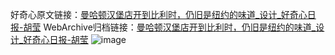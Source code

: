 好奇心原文链接：[曼哈顿汉堡店开到比利时，仍旧是纽约的味道_设计_好奇心日报-胡莹](https://www.qdaily.com/articles/3758.html)
WebArchive归档链接：[曼哈顿汉堡店开到比利时，仍旧是纽约的味道_设计_好奇心日报-胡莹](http://web.archive.org/web/20190623152925/https://www.qdaily.com/articles/3758.html)
![image](http://ww3.sinaimg.cn/large/007d5XDply1g3vd88np1gj30u05wrb29)